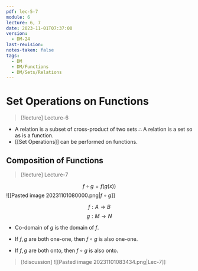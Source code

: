 ```yaml
---
pdf: lec-5-7
module: 6
lecture: 6, 7
date: 2023-11-01T07:37:00
version:
  - DM-24
last-revision: 
notes-taken: false
tags:
  - DM
  - DM/Functions
  - DM/Sets/Relations
---
```

# Set Operations on Functions
> [!lecture] Lecture-6

- A relation is a subset of cross-product of two sets $\therefore$ A relation is a set so as is a function.
- [[Set Operations]] can be performed on functions.


## Composition of Functions
> [!lecture] Lecture-7

$$
f \circ g = f(g(x))
$$
![[Pasted image 20231101080000.png|$f \circ g$]]

$$
f : A \rightarrow B
$$
$$
g : M \rightarrow N
$$
- Co-domain of $g$ is the domain of $f$.

- If $f, g$ are both one-one, then $f \circ g$ is also one-one.
- If $f, g$ are both onto, then $f \circ g$ is also onto.

> [!discussion] 
> ![[Pasted image 20231101083434.png|Lec-7]]
